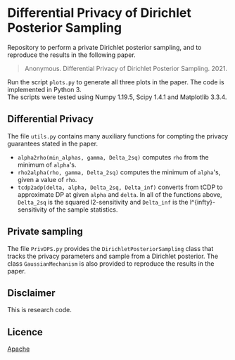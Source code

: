 #  Differential Privacy of Dirichlet Posterior Sampling

Repository to perform a private Dirichlet posterior sampling, and to reproduce the results in the following paper.

> Anonymous. Differential Privacy of Dirichlet Posterior Sampling. 2021.

Run the script `plots.py` to generate all three plots in the paper. The code is implemented in Python 3.  
The scripts were tested using Numpy 1.19.5, Scipy 1.4.1 and Matplotlib 3.3.4.

## Differential Privacy

The file `utils.py` contains many auxiliary functions for compting the privacy guarantees stated in the paper. 
* `alpha2rho(min_alphas, gamma, Delta_2sq)` computes `rho` from the minimum of `alpha`'s.
* `rho2alpha(rho, gamma, Delta_2sq)` computes the minimum of `alpha`'s, given a value of `rho`.
* `tcdp2adp(delta, alpha, Delta_2sq, Delta_inf)` converts from tCDP to approximate DP at given `alpha` and `delta`.
In all of the functions above, `Delta_2sq` is the squared l2-sensitivity and `Delta_inf` is the l^{infty}-sensitivity of the sample statistics.


## Private sampling

The file `PrivDPS.py` provides the `DirichletPosteriorSampling` class that tracks the privacy parameters and sample from a Dirichlet posterior. The class `GaussianMechanism` is also provided to reproduce the results in the paper.


## Disclaimer

This is research code.

## Licence

[Apache](https://www.apache.org/licenses/LICENSE-2.0)
